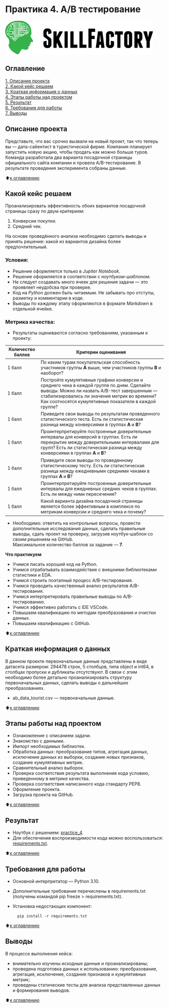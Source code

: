 # Практика 4. A/B тестирование

![SkillFactory](../images/sf_logo.png)

## Оглавление
[1. Описание проекта](https://github.com/costaM705/sf_data_science/tree/main/practice_4/README.md#Описание-проекта)   
[2. Какой кейс решаем](https://github.com/costaM705/sf_data_science/tree/main/practice_4/README.md#Какой-кейс-решаем)   
[3. Краткая информация о данных](https://github.com/costaM705/sf_data_science/tree/main/practice_4/README.md#Краткая-информация-о-данных)   
[4. Этапы работы над проектом](https://github.com/costaM705/sf_data_science/tree/main/practice_4/README.md#Этапы-работы-над-проектом)   
[5. Результат](https://github.com/costaM705/sf_data_science/tree/main/practice_4/README.md#Результат)   
[6. Требования для работы](https://github.com/costaM705/sf_data_science/tree/main/practice_4/README.md#Требования-для-работы)   
[7. Выводы](https://github.com/costaM705/sf_data_science/tree/main/practice_4/README.md#Выводы)   

## Описание проекта
Представьте, что вас срочно вызвали на новый проект, так что теперь вы — дата-сайентист в туристической фирме. Компания планирует запустить новую акцию, чтобы продать как можно больше туров. Команда разработала два варианта посадочной страницы официального сайта компании и провела A/B-тестирование. В результате проведения эксперимента собраны данные.

:arrow_up:[к оглавлению](https://github.com/costaM705/sf_data_science/tree/main/practice_4/README.md#Оглавление)

## Какой кейс решаем
Проанализировать эффективность обоих вариантов посадочной страницы сразу по двум критериям:   
1. Конверсии покупки.   
2. Средний чек.   

На основе проведённого анализа необходимо сделать выводы и принять решение: какой из вариантов дизайна более предпочтительный.   

### Условия: ###
* Решение оформляется только в *Jupiter Notebook*.
* Решение оформляется в соответствии с *ноутбуком-шаблоном*.
* Не следует создавать много ячеек для решения задачи — это проявляет неудобсва при проверке.
* Код на *Python* должен быть читаемым. Не забывать про отступы, разметку и комментарии в коде.
* Выводы по каждому этапу оформляются в формате *Markdown* в отдельной ячейке.

### Метрика качества: ###
* Результаты оцениваются согласно требованиям, указанным к проекту:   

| Количество баллов | Критерии оценивания | 
|---|---| 
| 1 балл | По каким турам покупательская способность участников группы **А** выше, чем участников группы **B** и наоборот? | 
| 1 балл | Постройте кумулятивные графики конверсии и среднего чека в каждой группе по дням. Сделайте выводы. Можно ли назвать A/B-тест завершенным — стабилизировались ли значения метрик во времени? Как соотносятся кумулятивные показатели в каждой группе? | 
| 1 балл | Приведите свои выводы по результатам проведенного статистического теста. Есть ли статистическая разница между конверсиями в группах **А** и **B**? | 
| 1 балл | Проинтерпретируйте построенные доверительные интервалы для конверсий в группах. Есть ли перекрытие между доверительными интервалами для групп? Есть ли статистическая разница между конверсиями в группах **А** и **B**? | 
| 1 балл | Приведите свои выводы по проведенному статистическому тесту. Есть ли статистическая разница между ежедневными средними чеками в группах **А** и **B**? | 
| 1 балл | Проинтерпретируйте построенные доверительные интервалы для ежедневных средних чеков в группах. Есть ли между ними пересечения? | 
| 1 балл | Какой варианта дизайна посадочной страницы является более эффективным в комплексе по метрикам конверсии и среднего чека и почему? | 

* Необходимо: ответить на контрольные вопросы, провести дополнительные исследования данных, сделать правильные выводы, сдать проект на проверку, загрузив ноутбук-шаблон со своим решением на GitHub.  
Максимальное количество баллов за задание — **7**.

**Что практикуем**  
* Учимся писать хороший код на Python.
* Учимся отрабатывать взаимодействие с внешними библиотеками статистики и EDA.
* Учимся строить поэтапный процесс A/B-тестирования.
* Учимся проводить качественный анализ результатов A/B-тестирования.
* Учимся интерпретировать правильные выводы по A/B-тестированию.
* Учимся эффективно работать с IDE VSCode.
* Повышаем квалификацию по методам преобразования и очистки данных.
* Повышаем квалификацию с GitHub.

:arrow_up:[к оглавлению](https://github.com/costaM705/sf_data_science/tree/main/practice_4/README.md#Оглавление)

## Краткая информация о данных
В данном проекте первоначальные данные представлены в виде датасета размером: 294478 строк, 5 столбцов, типа object и int64, в столбцах пропуски и дубликаты отсутствуют. В связи с этим необходимо более детально проанализировать структуру первоначальных данных, сделать выводы о дальнейших преобразованиях.

* ab_data_tourist.csv — первоначальные данные. 

:arrow_up:[к оглавлению](https://github.com/costaM705/sf_data_science/tree/main/practice_4/README.md#Оглавление)

## Этапы работы над проектом
* Ознакомление с описанием задачи.
* Знакомство с данными.
* Импорт необходимых библиотек.
* Обработка данных: преобразование типов, агрегация данных, исключение данных из выборки, создание новых признаков, создание кумулятивных метрик.
* Сравнительный анализ выборок.
* Проверка соответствия результата выполнения кода условию, приведенному в метрике качества.
* Проверка соответствия написанного кода стандарту PEP8.
* Оформление проекта.
* Загрузка проекта на GitHub.

:arrow_up:[к оглавлению](https://github.com/costaM705/sf_data_science/tree/main/practice_4/README.md#Оглавление)

## Результат
* Ноутбук с решением: [practice_4](https://github.com/costaM705/sf_data_science/blob/main/practice_4/practice_4.ipynb).      
* Для обеспечения воспроизводимости кода можно воспользоваться: [requirements.txt](https://github.com/costaM705/sf_data_science/tree/main/practice_4/requirements.txt).

:arrow_up:[к оглавлению](https://github.com/costaM705/sf_data_science/tree/main/practice_4/README.md#Оглавление)

## Требования для работы
* Основной интерпретатор — Python 3.10.
* Дополнительные требования перечислены в requirements.txt (получены командой pip freeze > requirements.txt).
* Установка недостающих компонент:

        pip install -r requirements.txt

:arrow_up:[к оглавлению](https://github.com/costaM705/sf_data_science/tree/main/practice_4/README.md#Оглавление)

## Выводы
В процессе выполнения кейса:  
* внимательно изучены исходные данные и проанализированы;
* проведена подготовка данных к использованию: преобразование, агрегация, исключение, создание признаков и кумулятивных метрик;
* проведены статические тесты для анализа представленных данных и формирования выводов.

:arrow_up:[к оглавлению](https://github.com/costaM705/sf_data_science/tree/main/practice_4/README.md#Оглавление)

